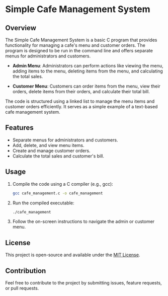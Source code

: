 # Simple Cafe Management System

## Overview

The Simple Cafe Management System is a basic C program that provides functionality for managing a cafe's menu and customer orders. The program is designed to be run in the command line and offers separate menus for administrators and customers.

- **Admin Menu**: Administrators can perform actions like viewing the menu, adding items to the menu, deleting items from the menu, and calculating the total sales.

- **Customer Menu**: Customers can order items from the menu, view their orders, delete items from their orders, and calculate their total bill.

The code is structured using a linked list to manage the menu items and customer orders efficiently. It serves as a simple example of a text-based cafe management system.

## Features

- Separate menus for administrators and customers.
- Add, delete, and view menu items.
- Create and manage customer orders.
- Calculate the total sales and customer's bill.

## Usage

1. Compile the code using a C compiler (e.g., gcc):

    ```bash
    gcc cafe_management.c -o cafe_management
    ```

2. Run the compiled executable:

    ```bash
    ./cafe_management
    ```

3. Follow the on-screen instructions to navigate the admin or customer menu.

## License

This project is open-source and available under the [MIT License](LICENSE).

## Contribution

Feel free to contribute to the project by submitting issues, feature requests, or pull requests.
